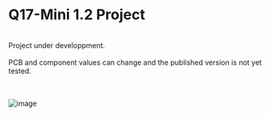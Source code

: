 # Q17-Mini 1.2 Project</b><br>
<br>
Project under developpment.<br>
<br>
PCB and component values can change and the published version is not yet tested.<br>
<br>
<br>

![image](https://user-images.githubusercontent.com/12907102/152646972-3b968ca2-9a5b-422c-a7ab-54e9787f3e0c.jpg)
